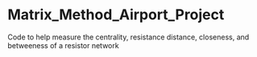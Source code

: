 # Matrix_Method_Airport_Project
Code to help measure the centrality, resistance distance, closeness, and betweeness of a resistor network
